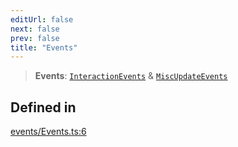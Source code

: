 ```yaml
---
editUrl: false
next: false
prev: false
title: "Events"
---
```


> **Events**: [`InteractionEvents`](/three.ez/api/interfaces/interactionevents/) & [`MiscUpdateEvents`](/three.ez/api/type-aliases/miscupdateevents/)

## Defined in

[events/Events.ts:6](https://github.com/luigidenora/three.ez/blob/57bd50835d7b63a4eed7f77bf46f98834d85a05c/src/events/Events.ts#L6)
